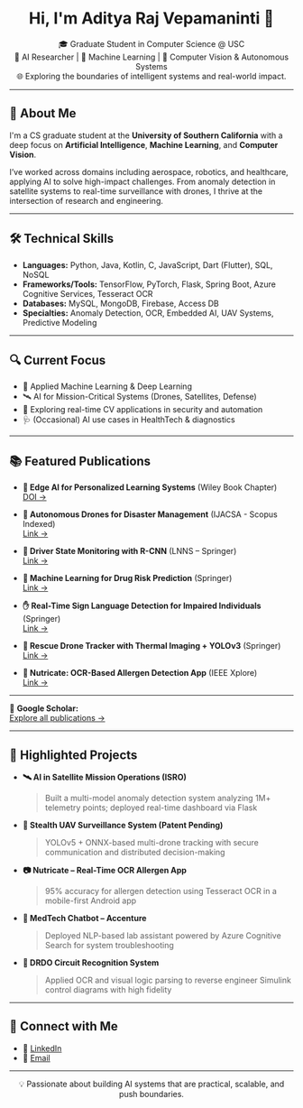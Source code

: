 <h1 align="center">Hi, I'm Aditya Raj Vepamaninti 👋</h1>

<p align="center">
🎓 Graduate Student in Computer Science @ USC <br>
🤖 AI Researcher | 🧠 Machine Learning | 🚀 Computer Vision & Autonomous Systems <br>
🌐 Exploring the boundaries of intelligent systems and real-world impact.
</p>

---

## 🧠 About Me

I'm a CS graduate student at the **University of Southern California** with a deep focus on **Artificial Intelligence**, **Machine Learning**, and **Computer Vision**. 

I’ve worked across domains including aerospace, robotics, and healthcare, applying AI to solve high-impact challenges. From anomaly detection in satellite systems to real-time surveillance with drones, I thrive at the intersection of research and engineering.

---

## 🛠️ Technical Skills

- **Languages:** Python, Java, Kotlin, C, JavaScript, Dart (Flutter), SQL, NoSQL  
- **Frameworks/Tools:** TensorFlow, PyTorch, Flask, Spring Boot, Azure Cognitive Services, Tesseract OCR  
- **Databases:** MySQL, MongoDB, Firebase, Access DB  
- **Specialties:** Anomaly Detection, OCR, Embedded AI, UAV Systems, Predictive Modeling  

---

## 🔍 Current Focus

- 🧠 Applied Machine Learning & Deep Learning  
- 🛰️ AI for Mission-Critical Systems (Drones, Satellites, Defense)  
- 🔬 Exploring real-time CV applications in security and automation  
- 🩺 (Occasional) AI use cases in HealthTech & diagnostics  

---

## 📚 Featured Publications

- **📖 Edge AI for Personalized Learning Systems** (Wiley Book Chapter)  
  [DOI →](https://doi.org/10.1002/9781394314409.ch5)

- **🚁 Autonomous Drones for Disaster Management** (IJACSA - Scopus Indexed)  
  [Link →](https://dx.doi.org/10.14569/IJACSA.2023.0141145)

- **🚗 Driver State Monitoring with R-CNN** (LNNS – Springer)  
  [Link →](https://link.springer.com/chapter/10.1007/978-981-97-6036-7_38)

- **💊 Machine Learning for Drug Risk Prediction** (Springer)  
  [Link →](https://link.springer.com/chapter/10.1007/978-981-97-7178-3_2)

- **✋ Real-Time Sign Language Detection for Impaired Individuals** (Springer)  
  [Link →](https://link.springer.com/chapter/10.1007/978-3-031-60725-7_8)

- **🚁 Rescue Drone Tracker with Thermal Imaging + YOLOv3** (Springer)  
  [Link →](https://link.springer.com/chapter/10.1007/978-981-97-7178-3_22)

- **🥫 Nutricate: OCR-Based Allergen Detection App** (IEEE Xplore)  
  [Link →](https://ieeexplore.ieee.org/document/10307054)

---

📄 **Google Scholar:**  
[Explore all publications →](https://scholar.google.co.uk/scholar?as_q=&num=10&btnG=Search+Scholar&as_epq=&as_oq=&as_eq=&as_occt=any&as_sauthors=%22V.%20Aditya%20Raj%22&as_publication=&as_ylo=&as_yhi=&as_allsubj=all&hl=en)

---

## 🚀 Highlighted Projects

- **🛰️ AI in Satellite Mission Operations (ISRO)**  
  > Built a multi-model anomaly detection system analyzing 1M+ telemetry points; deployed real-time dashboard via Flask

- **🎯 Stealth UAV Surveillance System (Patent Pending)**  
  > YOLOv5 + ONNX-based multi-drone tracking with secure communication and distributed decision-making

- **📷 Nutricate – Real-Time OCR Allergen App**  
  > 95% accuracy for allergen detection using Tesseract OCR in a mobile-first Android app

- **💬 MedTech Chatbot – Accenture**  
  > Deployed NLP-based lab assistant powered by Azure Cognitive Search for system troubleshooting

- **🔐 DRDO Circuit Recognition System**  
  > Applied OCR and visual logic parsing to reverse engineer Simulink control diagrams with high fidelity

---

## 📇 Connect with Me

- 🔗 [LinkedIn](https://www.linkedin.com/in/aditya-raj-vepamaninti-2430971b9)
- 📧 [Email](mailto:adityarajv2002@gmail.com)
  

---

<p align="center">
  💡 Passionate about building AI systems that are practical, scalable, and push boundaries.
</p>
